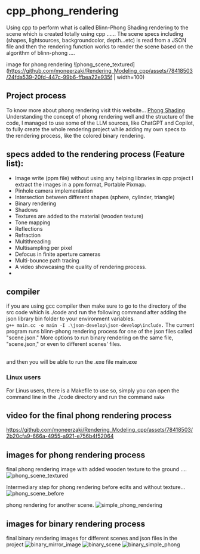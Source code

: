 # cpp_phong_rendering
Using cpp to perform what is called Blinn-Phong Shading rendering to the scene which is created totally using cpp ...... The scene specs including (shapes, lightsources, backgroundcolor, depth...etc) is read from a JSON file and then the rendering function works to render the scene based on the algorithm of blinn-phong .... 

image for phong rendering 
![phong_scene_textured](https://github.com/moneerzaki/Rendering_Modeling_cpp/assets/78418503/24fda539-20fd-447c-99b6-ffbea22e935f | width=100)

## Project process
To know more about phong rendering visit this website... [Phong Shading](https://en.wikipedia.org/wiki/Phong_shading)
Understanding the concept of phong rendering well and the structure of the code, I managed to use some of the LLM sources, like ChatGPT and Copilot, to fully create the whole rendering project while adding my own specs to the rendering process, like the colored binary rendering. 

## specs added to the rendering process (Feature list):
- Image write (ppm file) without using any helping libraries in cpp project I extract the images in a ppm format, Portable Pixmap.
- Pinhole camera implementation
- Intersection between different shapes (sphere, cylinder, triangle)
- Binary rendering
- Shadows
- Textures are added to the material (wooden texture)
- Tone mapping
- Reflections
- Refraction
- Multithreading
- Multisampling per pixel
- Defocus in finite aperture cameras
- Multi-bounce path tracing
- A video showcasing the quality of rendering process.
- 

## compiler 
if you are using gcc compiler then make sure to go to the directory of the src code which is ./code and run the following command after adding the json library bin folder to your environment variables. 
<br> ` g++ main.cc -o main -I .\json-develop\json-develop\include. `
The current program runs blinn-phong rendering process for one of the json files called "scene.json."
More options to run binary rendering on the same file, "scene.json," or even to different scenes' files.

<br> and then you will be able to run the .exe file main.exe

 ### Linux users 
 For Linus users, there is a Makefile to use so, simply you can open the command line in the ./code directory and run the command
 `make`

 ## video for the final phong rendering process 
https://github.com/moneerzaki/Rendering_Modeling_cpp/assets/78418503/2b20cfa9-666a-4955-a921-e756b4f52064



 ## images for phong rendering process 

 final phong rendering image with added wooden texture to the ground ....
![phong_scene_textured](https://github.com/moneerzaki/Rendering_Modeling_cpp/assets/78418503/24fda539-20fd-447c-99b6-ffbea22e935f)

Intermediary step for phong rendering before edits and without texture... 
![phong_scene_before](https://github.com/moneerzaki/Rendering_Modeling_cpp/assets/78418503/d62dd3ec-f6e6-4962-9df0-914a8d2cd298)

phong rendering for another scene. 
![simple_phong_rendering](https://github.com/moneerzaki/Rendering_Modeling_cpp/assets/78418503/60ece903-b33f-41a8-b891-369e8e79a1ee)

## images for binary rendering process

final binary rendering images for different scenes and json files in the project 
![binary_mirror_image](https://github.com/moneerzaki/Rendering_Modeling_cpp/assets/78418503/9c244922-b4dc-41d8-b1aa-64a3256bca83)
![binary_scene](https://github.com/moneerzaki/Rendering_Modeling_cpp/assets/78418503/83bbd5ba-88a0-482d-b6e5-21116b100daa)
![binary_simple_phong](https://github.com/moneerzaki/Rendering_Modeling_cpp/assets/78418503/78008341-3eff-479f-9282-93dd2cbcaf79)



